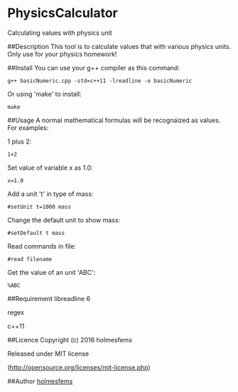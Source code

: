 PhysicsCalculator
====
Calculating values with physics unit

##Description
This tool is to calculate values that with various physics
units. Only use for your physics homework!

##Install
You can use your g++ compiler as this command:

    g++ basicNumeric.cpp -std=c++11 -lreadline -o basicNumeric

Or using 'make' to install:

    make

##Usage
A normal mathematical formulas will be recognaized as values.
For examples:

1 plus 2:

    1+2

Set value of variable x as 1.0:

    x=1.0

Add a unit 't' in type of mass:

    #setUnit t=1000 mass

Change the default unit to show mass:

    #setDefault t mass

Read commands in file:

    #read filename

Get the value of an unit 'ABC':

    %ABC


##Requirement
libreadline 6

regex

c++11

##Licence
Copyright (c) 2016 holmesfems

Released under MIT license

(http://opensource.org/licenses/mit-license.php)

##Author
[holmesfems](https://github.com/holmesfems)
